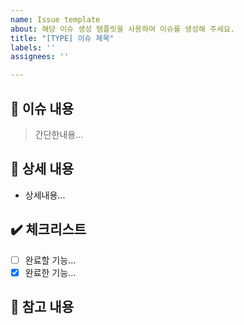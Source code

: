 ```yaml
---
name: Issue template
about: 해당 이슈 생성 템플릿을 사용하여 이슈를 생성해 주세요.
title: "[TYPE] 이슈 제목"
labels: ''
assignees: ''

---
```


## :loudspeaker: 이슈 내용
> 간단한내용...
## :page_with_curl: 상세 내용
- 상세내용...
## :heavy_check_mark: 체크리스트
- [ ] 완료할 기능...
- [x] 완료한 기능...
## :round_pushpin: 참고 내용
